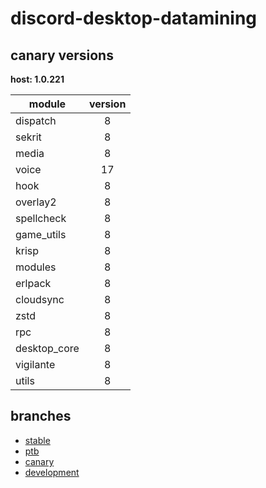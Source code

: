 # discord-desktop-datamining

## canary versions

**host: 1.0.221**

| module | version |
| ------ | :-----: |
| dispatch | 8 |
| sekrit | 8 |
| media | 8 |
| voice | 17 |
| hook | 8 |
| overlay2 | 8 |
| spellcheck | 8 |
| game_utils | 8 |
| krisp | 8 |
| modules | 8 |
| erlpack | 8 |
| cloudsync | 8 |
| zstd | 8 |
| rpc | 8 |
| desktop_core | 8 |
| vigilante | 8 |
| utils | 8 |

## branches

- [stable](https://github.com/OpenAsar/discord-desktop-datamining/tree/stable)
- [ptb](https://github.com/OpenAsar/discord-desktop-datamining/tree/ptb)
- [canary](https://github.com/OpenAsar/discord-desktop-datamining/tree/canary)
- [development](https://github.com/OpenAsar/discord-desktop-datamining/tree/development)